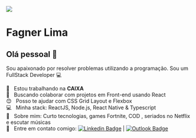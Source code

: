 <img width="auto" src="https://github.com/tgmarinho/tgmarinho/blob/master/banner.png">


# Fagner Lima

## Olá pessoal 👋
Sou apaixonado por resolver problemas utilizando a programação.
Sou um FullStack Developer :computer:

 :rocket:  &nbsp; Estou trabalhando na **CAIXA**
 <br/> :purple_heart: &nbsp; Buscando colaborar com projetos em Front-end usando React
 <br/> :blush: &nbsp; Posso te ajudar com CSS Grid Layout e Flexbox
 <br/> :computer: &nbsp; Minha stack: ReactJS, Node.js, React Native & Typescript
 <br/> 💬  &nbsp; Sobre mim: Curto tecnologias, games Fortnite, COD , seriados no Netflix e escutar músicas
 <br/> :email: &nbsp; Entre em contato comigo: [![Linkedin Badge](https://img.shields.io/badge/-fagnerrlima-blue?style=flat-square&logo=Linkedin&logoColor=white&link=https://www.linkedin.com/in/fagnerrlima/)](https://www.linkedin.com/in/fagnerrlima/) 
| 
[![Outlook Badge](https://img.shields.io/badge/-fagnerrlima@outlook.com-c14438?style=flat-square&logo=Outlook&logoColor=white&link=mailto:fagnerrlima@outlook.com)](mailto:fagnerrlima@outlook.com)
